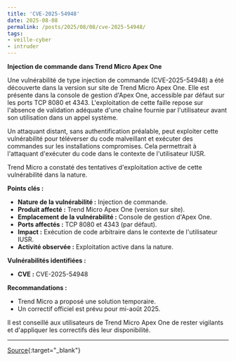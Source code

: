 ```yaml
---
title: 'CVE-2025-54948'
date: 2025-08-08
permalink: /posts/2025/08/08/cve-2025-54948/
tags:
- veille-cyber
- intruder
---
```

**Injection de commande dans Trend Micro Apex One**

Une vulnérabilité de type injection de commande (CVE-2025-54948) a été découverte dans la version sur site de Trend Micro Apex One. Elle est présente dans la console de gestion d'Apex One, accessible par défaut sur les ports TCP 8080 et 4343. L'exploitation de cette faille repose sur l'absence de validation adéquate d'une chaîne fournie par l'utilisateur avant son utilisation dans un appel système.

Un attaquant distant, sans authentification préalable, peut exploiter cette vulnérabilité pour téléverser du code malveillant et exécuter des commandes sur les installations compromises. Cela permettrait à l'attaquant d'exécuter du code dans le contexte de l'utilisateur IUSR.

Trend Micro a constaté des tentatives d'exploitation active de cette vulnérabilité dans la nature.

**Points clés :**

*   **Nature de la vulnérabilité :** Injection de commande.
*   **Produit affecté :** Trend Micro Apex One (version sur site).
*   **Emplacement de la vulnérabilité :** Console de gestion d'Apex One.
*   **Ports affectés :** TCP 8080 et 4343 (par défaut).
*   **Impact :** Exécution de code arbitraire dans le contexte de l'utilisateur IUSR.
*   **Activité observée :** Exploitation active dans la nature.

**Vulnérabilités identifiées :**

*   **CVE :** CVE-2025-54948

**Recommandations :**

*   Trend Micro a proposé une solution temporaire.
*   Un correctif officiel est prévu pour mi-août 2025.

Il est conseillé aux utilisateurs de Trend Micro Apex One de rester vigilants et d'appliquer les correctifs dès leur disponibilité.

---
[Source](https://cvemon.intruder.io/cves/CVE-2025-54948){:target="_blank"}
